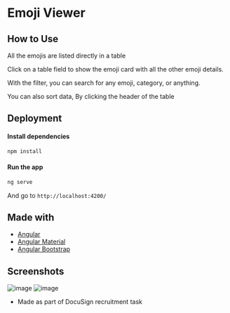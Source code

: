 # Emoji Viewer

## How to Use
All the emojis are listed directly in a table

Click on a table field to show the emoji card with all the other emoji details.

With the filter, you can search for any emoji, category, or anything. 

You can also sort data, By clicking the header of the table

## Deployment
#### Install dependencies
```bash
npm install
```
#### Run the app
```bash
ng serve
```
And go to `http://localhost:4200/`


## Made with
- [Angular](https://angular.io/)
- [Angular Material](https://material.angular.io/)
- [Angular Bootstrap](https://ng-bootstrap.github.io/)

## Screenshots
![image](https://github.com/sujith-rek/docusign/assets/89125023/6d489717-a339-4ab6-b275-66d1efb6c680)
![image](https://github.com/sujith-rek/docusign/assets/89125023/abb15fca-d0fb-4f69-90d3-3feda951dfec)


- Made as part of DocuSign recruitment task